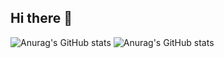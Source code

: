 ## Hi there 👋
![Anurag's GitHub stats](https://github-readme-stats.vercel.app/api?username=eduardosouzaramospedroni&show_icons=true)
![Anurag's GitHub stats](https://github-readme-stats.vercel.app/api?username=eduardosouzaramospedroni&show_icons=true&theme=radical)
